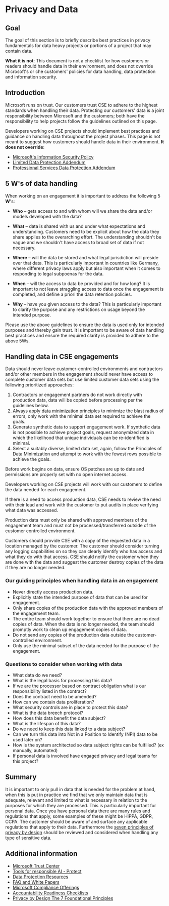 # Privacy and Data

## Goal

The goal of this section is to briefly describe best practices in privacy fundamentals for data heavy projects or portions of a project that may contain data.

**What it is not**: This document is not a checklist for how customers or readers should handle data in their environment, and does not override Microsoft's or che customers' policies for data handling, data protection and information security.

## Introduction

Microsoft runs on trust. Our customers trust CSE to adhere to the highest standards when handling their data.
Protecting our customers' data is a joint responsibility between Microsoft and the customers;
both have the responsibility to help projects follow the guidelines outlined on this page.

Developers working on CSE projects should implement best practices and guidance on handling data throughout the project phases. This page is not meant to suggest how customers should handle data in their environment. **It does not override**:

- [Microsoft's Information Security Policy](https://aka.ms/CTRMSsecppext)
- [Limited Data Protection Addendum](https://aka.ms/mpsldpa)
- [Professional Services Data Protection Addendum](https://www.microsoftvolumelicensing.com/Downloader.aspx?DocumentId=18983)

## 5 W's of data handling

When working on an engagement it is important to address the following 5 **W**'s:

- **Who** – gets access to and with whom will we share the data and/or models developed with the data?

- **What** – data is shared with us and under what expectations and understanding.
Customers need to be explicit about how the data they share applies to the overarching effort.
The understanding shouldn't be vague and we shouldn't have access to broad set of data if not necessary.

- **Where** – will the data be stored and what legal jurisdiction will preside over that data.
This is particularly important in countries like Germany, where different privacy laws apply
but also important when it comes to responding to legal subpoenas for the data.

- **When** – will the access to data be provided and for how long?
It is important to not leave straggling access to data once the engagement is completed, and define a priori the data retention policies.

- **Why** – have you given access to the data?
This is particularly important to clarify the purpose and any restrictions on usage beyond the intended purpose.

Please use the above guidelines to ensure the data is used only for intended purposes and thereby gain trust.
It is important to be aware of data handling best practices and ensure the required clarity is provided to adhere to the above 5Ws.

## Handling data in CSE engagements

Data should never leave customer-controlled environments and contractors and/or other members in the engagement
should never have access to complete customer data sets but use limited customer data sets using the following prioritized approaches:

1. Contractors or engagement partners do not work directly with production data, data will be copied before processing per the guidelines below.
1. Always apply [data minimization](https://www.forbes.com/sites/bernardmarr/2016/03/16/why-data-minimization-is-an-important-concept-in-the-age-of-big-data/#3fb711e91da4)
principles to minimize the blast radius of errors, only work with the minimal data set required to achieve the goals.
1. Generate synthetic data to support engagement work. If synthetic data is not possible to achieve project goals,
request anonymized data in which the likelihood that unique individuals can be re-identified is minimal.
1. Select a suitably diverse, limited data set, again,
follow the Principles of Data Minimization and attempt to work with the fewest rows possible to achieve the goals.

Before work begins on data, ensure OS patches are up to date and permissions are properly set with no open internet access.

Developers working on CSE projects will work with our customers to define the data needed for each engagement.

If there is a need to access production data,
CSE needs to review the need with their lead and work with the customer to put audits in place verifying what data was accessed.

Production data must only be shared with approved members of the engagement team and must not be processed/transferred outside of the customer controlled environment.

Customers should provide CSE with a copy of the requested data in a location managed by the customer.
The customer should consider turning any logging capabilities on so they can clearly identify who has access and what they do with that access.
CSE should notify the customer when they are done with the data and suggest the customer destroy copies of the data if they are no longer needed.

### Our guiding principles when handling data in an engagement

- Never directly access production data.
- Explicitly state the intended purpose of data that can be used for engagement.
- Only share copies of the production data with the approved members of the engagement team.
- The entire team should work together to ensure that there are no dead copies of data. When the data is no longer needed,
the team should promptly work to clean up engagement copies of data.
- Do not send any copies of the production data outside the customer-controlled environment.
- Only use the minimal subset of the data needed for the purpose of the engagement.

### Questions to consider when working with data

- What data do we need?
- What is the legal basis for processing this data?
- If we are the processor based on contract obligation what is our responsibility listed in the contract?
- Does the contract need to be amended?
- How can we contain data proliferation?
- What security controls are in place to protect this data?
- What is the data breech protocol?
- How does this data benefit the data subject?
- What is the lifespan of this data?
- Do we need to keep this data linked to a data subject?
- Can we turn this data into Not in a Position to Identify (NPI) data to be used later on?
- How is the system architected so data subject rights can be fulfilled? (ex manually, automated)
- If personal data is involved have engaged privacy and legal teams for this project?

## Summary

It is important to only pull in data that is needed for the problem at hand,
when this is put in practice we find that we only maintain data that is adequate,
relevant and limited to what is necessary in relation to the purposes for which they are processed.
This is particularly important for personal data. Once you have personal data there are many rules and regulations that apply,
some examples of these might be HIPPA, GDPR, CCPA.
The customer should be aware of and surface any applicable regulations that apply to their data.
Furthermore the [seven principles of privacy by design](http://dataprotection.industries/wp-content/uploads/2017/10/privacy-by-design.pdf)
should be reviewed and considered when handling any type of sensitive data.

## Additional information

- [Microsoft Trust Center](https://www.microsoft.com/en-us/trust-center/privacy)
- [Tools for responsible AI - Protect](https://www.microsoft.com/en-us/ai/responsible-ai-resources?activetab=pivot1:primaryr5)
- [Data Protection Resources](https://servicetrust.microsoft.com/ViewPage/TrustDocuments?command=Download&docTab=6d000410-c9e9-11e7-9a91-892aae8839ad_AuditedControls)
- [FAQ and White Papers](https://servicetrust.microsoft.com/ViewPage/TrustDocuments?command=Download&docTab=6d000410-c9e9-11e7-9a91-892aae8839ad_AuditedControls)
- [Microsoft Compliance Offerings](https://docs.microsoft.com/en-us/compliance/regulatory/offering-home?view=o365-worldwide)
- [Accountability Readiness Checklists](https://docs.microsoft.com/en-us/compliance/regulatory/gdpr-arc?view=o365-worldwide#gdpr-compliance-controls)
- [Privacy by Design The 7 Foundational Principles](http://dataprotection.industries/wp-content/uploads/2017/10/privacy-by-design.pdf)
